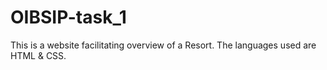# OIBSIP-task_1
This is a website facilitating overview of a Resort.
The languages used are HTML & CSS.

